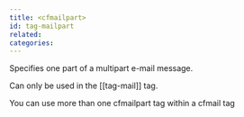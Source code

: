 ```yaml
---
title: <cfmailpart>
id: tag-mailpart
related:
categories:
---
```


Specifies one part of a multipart e-mail message.

Can only be used in the [[tag-mail]] tag.

You can use more than one cfmailpart tag within a cfmail tag